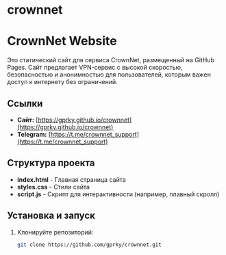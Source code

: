 # crownnet
# CrownNet Website

Это статический сайт для сервиса CrownNet, размещенный на GitHub Pages. Сайт предлагает VPN-сервис с высокой скоростью, безопасностью и анонимностью для пользователей, которым важен доступ к интернету без ограничений.

## Ссылки

- **Сайт:** [https://gprky.github.io/crownnet](https://gprky.github.io/crownnet)
- **Telegram:** [https://t.me/crownnet_support](https://t.me/crownnet_support)

## Структура проекта

- **index.html** - Главная страница сайта
- **styles.css** - Стили сайта
- **script.js** - Скрипт для интерактивности (например, плавный скролл)

## Установка и запуск

1. Клонируйте репозиторий:
   ```bash
   git clone https://github.com/gprky/crownnet.git
